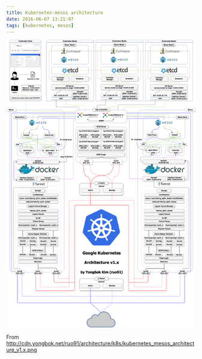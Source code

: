 ```yaml
---
title: Kubernetes-mesos architecture
date: 2016-06-07 13:21:07
tags: [kubernetes, mesos]
---
```


![](/images/kubernetes_mesos_architecture.png)

From http://cdn.yongbok.net/ruo91/architecture/k8s/kubernetes_mesos_architecture_v1.x.png